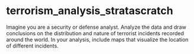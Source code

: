# terrorism_analysis_stratascratch
Imagine you are a security or defense analyst. Analyze the data and draw conclusions on the distribution and nature of terrorist incidents recorded around the world. In your analysis, include maps that visualize the location of different incidents.
